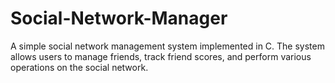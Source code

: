 # Social-Network-Manager
A simple social network management system implemented in C. The system allows users to manage friends, track friend scores, and perform various operations on the social network.
